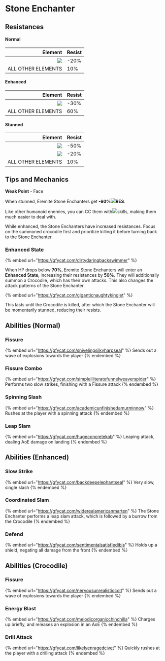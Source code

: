 # Stone Enchanter

## Resistances

#### Normal

|                                        Element | Resist |
| ---------------------------------------------: | ------ |
| ![](../../.gitbook/assets/physical\_small.png) | -20%   |
|                             ALL OTHER ELEMENTS | 10%    |

#### Enhanced

|                                        Element | Resist |
| ---------------------------------------------: | ------ |
| ![](../../.gitbook/assets/physical\_small.png) | -30%   |
|                             ALL OTHER ELEMENTS | 60%    |

#### Stunned

|                                        Element | Resist |
| ---------------------------------------------: | ------ |
|      ![](../../.gitbook/assets/geo\_small.png) | -50%   |
| ![](../../.gitbook/assets/physical\_small.png) | -20%   |
|                             ALL OTHER ELEMENTS | 10%    |

####

## Tips and Mechanics <a href="#tips-and-mechanics" id="tips-and-mechanics"></a>

**Weak Point** - Face

When stunned, Eremite Stone Enchanters get **-60%**​![](../../.gitbook/assets/geo\_small.png)**RES**.

Like other humanoid enemies, you can CC them with​![](https://files.gitbook.com/v0/b/gitbook-x-prod.appspot.com/o/spaces%2F-MVAGyyACcSzyzfmgy7f%2Fuploads%2Fgit-blob-68e4777d7c38eb974be29d8260b1f52709a44a26%2Fanemo\_small.png?alt=media\&token=e3a6e092-2359-45e8-a8cc-20499cfb0eac)skills, making them much easier to deal with.

While enhanced, the Stone Enchanters have increased resistances. Focus on the summoned crocodile first and prioritize killing it before turning back to the Stone Enchanter.

### Enhanced State <a href="#enhanced-state" id="enhanced-state"></a>

{% embed url="https://gfycat.com/dirtydaringbackswimmer" %}

When HP drops below **70%**, Eremite Stone Enchanters will enter an **Enhanced State**, increasing their resistances by **50%**. They will additionally summon a Crocodile, which has their own attacks. This also changes the attack patterns of the Stone Enchanter.

{% embed url="https://gfycat.com/giganticnaughtykinglet" %}

This lasts until the Crocodile is killed, after which the Stone Enchanter will be momentarily stunned, reducing their resists.

## Abilities (Normal)

### Fissure

{% embed url="https://gfycat.com/snivelingsilkyharpseal" %}
Sends out a wave of explosions towards the player
{% endembed %}

### Fissure Combo

{% embed url="https://gfycat.com/simpleilliteratefunnelweaverspider" %}
Performs two slow strikes, finishing with a Fissure attack
{% endembed %}

### Spinning Slash

{% embed url="https://gfycat.com/academicunfinishedamurminnow" %}
Rushes at the player with a spinning attack
{% endembed %}

### Leap Slam

{% embed url="https://gfycat.com/hugeconcretekob" %}
Leaping attack, dealing AoE damage on landing
{% endembed %}

## Abilities (Enhanced)

### Slow Strike

{% embed url="https://gfycat.com/backdeepelephantseal" %}
Very slow, single slash
{% endembed %}

### Coordinated Slam

{% embed url="https://gfycat.com/widerealamericanmarten" %}
The Stone Enchanter performs a leap slam attack, which is followed by a burrow from the Crocodile
{% endembed %}

### Defend

{% embed url="https://gfycat.com/sentimentalsatisfiedibis" %}
Holds up a shield, negating all damage from the front
{% endembed %}

## Abilities (Crocodile)

### Fissure

{% embed url="https://gfycat.com/nervousunrealisticcolt" %}
Sends out a wave of explosions towards the player
{% endembed %}

### Energy Blast

{% embed url="https://gfycat.com/melodicorganicchinchilla" %}
Charges up briefly, and releases an explosion in an AoE
{% endembed %}

### Drill Attack

{% embed url="https://gfycat.com/likelyenragedcivet" %}
Quickly rushes at the player with a drilling attack
{% endembed %}
